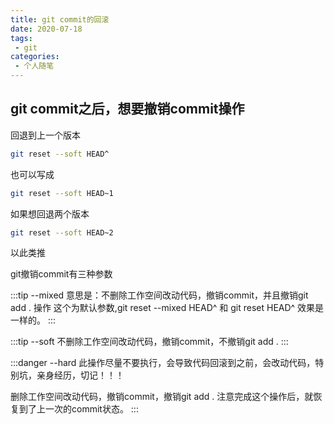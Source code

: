 ```yaml
---
title: git commit的回滚
date: 2020-07-18
tags:
 - git
categories:
 - 个人随笔 
---
```


##  git commit之后，想要撤销commit操作
回退到上一个版本
```bash
git reset --soft HEAD^
```
也可以写成
```bash
git reset --soft HEAD~1
```
如果想回退两个版本
```bash
git reset --soft HEAD~2
```
以此类推

git撤销commit有三种参数

:::tip --mixed
意思是：不删除工作空间改动代码，撤销commit，并且撤销git add . 操作
这个为默认参数,git reset --mixed HEAD^ 和 git reset HEAD^ 效果是一样的。
:::

:::tip --soft 
不删除工作空间改动代码，撤销commit，不撤销git add . 
:::

:::danger --hard
此操作尽量不要执行，会导致代码回滚到之前，会改动代码，特别坑，亲身经历，切记！！！

删除工作空间改动代码，撤销commit，撤销git add . 
注意完成这个操作后，就恢复到了上一次的commit状态。
:::

